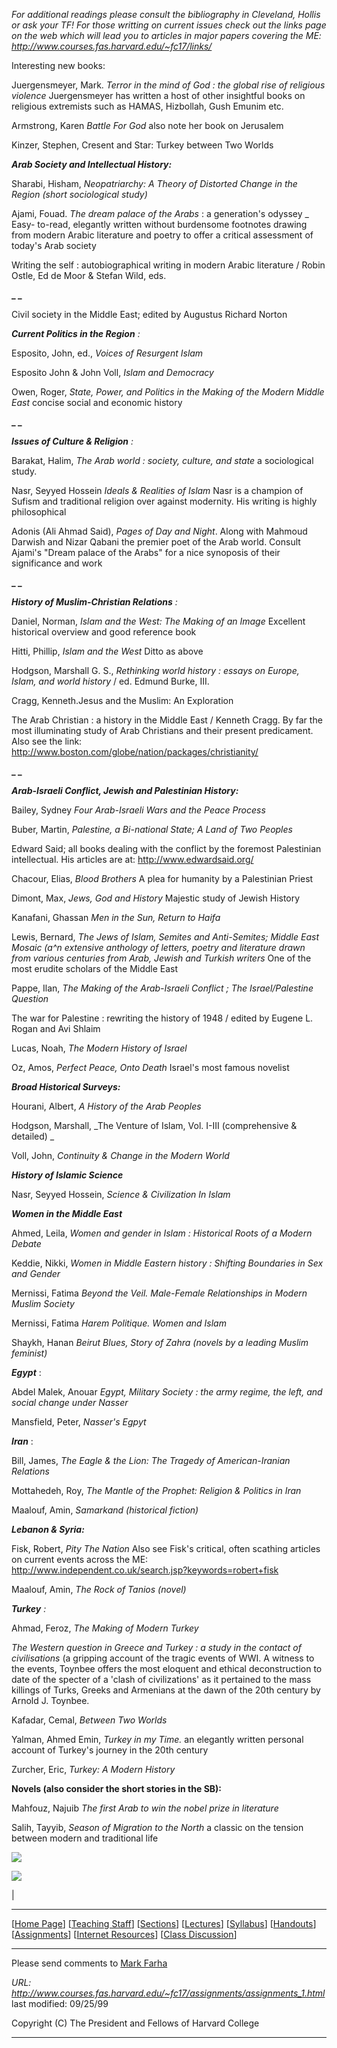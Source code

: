 _For additional readings please consult the bibliography in Cleveland, Hollis
or ask your TF! For those writting on current issues check out the links page
on the web which will lead you to articles in major papers covering the ME:
http://www.courses.fas.harvard.edu/~fc17/links/_  

Interesting new books:

Juergensmeyer, Mark. _Terror in the mind of God : the global rise of religious
violence_ Juergensmeyer has written a host of other insightful books on
religious extremists such as HAMAS, Hizbollah, Gush Emunim etc.

Armstrong, Karen _Battle For God_ also note her book on Jerusalem

Kinzer, Stephen, Cresent and Star: Turkey between Two Worlds

  

**_Arab Society and Intellectual History:_**

Sharabi, Hisham, _Neopatriarchy: A Theory of Distorted Change in the Region
(short sociological study)_

Ajami, Fouad. _The dream palace of the Arabs_ : a generation's odyssey _ Easy-
to-read, elegantly written without burdensome footnotes drawing from modern
Arabic literature and poetry to offer a critical assessment of today's Arab
society

Writing the self : autobiographical writing in modern Arabic literature /
Robin Ostle, Ed de Moor & Stefan Wild, eds.

**_ _**

Civil society in the Middle East; edited by Augustus Richard Norton

**_Current Politics in the Region_** _:_

Esposito, John, ed., _Voices of Resurgent Islam_

Esposito John & John Voll, _Islam and Democracy_

Owen, Roger, _State, Power, and Politics in the Making of the Modern Middle
East_ concise social and economic history

**_ _**

**_Issues of Culture & Religion_** _:_

Barakat, Halim, _The Arab world : society, culture, and state_ a sociological
study.

Nasr, Seyyed Hossein _Ideals & Realities of Islam_ Nasr is a champion of
Sufism and traditional religion over against modernity. His writing is highly
philosophical

Adonis (Ali Ahmad Said), _Pages of Day and Night_. Along with Mahmoud Darwish
and Nizar Qabani the premier poet of the Arab world. Consult Ajami's "Dream
palace of the Arabs" for a nice synoposis of their significance and work

**_ _**

**_History of Muslim-Christian Relations_** _:_

Daniel, Norman, _Islam and the West: The Making of an Image_ Excellent
historical overview and good reference book

Hitti, Phillip, _Islam and the West_ Ditto as above

Hodgson, Marshall G. S., _Rethinking world history : essays on Europe, Islam,
and world history_ / ed. Edmund Burke, III.

Cragg, Kenneth.Jesus and the Muslim: An Exploration

The Arab Christian : a history in the Middle East / Kenneth Cragg. By far the
most illuminating study of Arab Christians and their present predicament. Also
see the link: http://www.boston.com/globe/nation/packages/christianity/

**_ _**

**_Arab-Israeli Conflict, Jewish and Palestinian History:_**

Bailey, Sydney _Four Arab-Israeli Wars and the Peace Process_

Buber, Martin, _Palestine, a Bi-national State; A Land of Two Peoples_

Edward Said; all books dealing with the conflict by the foremost Palestinian
intellectual. His articles are at: http://www.edwardsaid.org/

Chacour, Elias, _Blood Brothers_ A plea for humanity by a Palestinian Priest

Dimont, Max, _Jews, God and History_ Majestic study of Jewish History

Kanafani, Ghassan _Men in the Sun, Return to Haifa_

Lewis, Bernard, _The Jews of Islam, Semites and Anti-Semites; Middle East
Mosaic (a^n extensive anthology of letters, poetry and literature drawn from
various centuries from Arab, Jewish and Turkish writers_ One of the most
erudite scholars of the Middle East

Pappe, Ilan, _The Making of the Arab-Israeli Conflict ; The Israel/Palestine
Question_

The war for Palestine : rewriting the history of 1948 / edited by Eugene L.
Rogan and Avi Shlaim

Lucas, Noah, _The Modern History of Israel_

Oz, Amos, _Perfect Peace, Onto Death_ Israel's most famous novelist

**_Broad Historical Surveys:_**

Hourani, Albert, _A History of the Arab Peoples_

Hodgson, Marshall, _The Venture of Islam, Vol. I-III (comprehensive &
detailed) _

Voll, John, _Continuity & Change in the Modern World_

**_History of Islamic Science_**

Nasr, Seyyed Hossein, _Science & Civilization In Islam_

**_Women in the Middle East_**

Ahmed, Leila, _Women and gender in Islam : Historical Roots of a Modern
Debate_

Keddie, Nikki, _Women in Middle Eastern history : Shifting Boundaries in Sex
and Gender_

Mernissi, Fatima _Beyond the Veil. Male-Female Relationships in Modern Muslim
Society_

Mernissi, Fatima _Harem Politique. Women and Islam_

Shaykh, Hanan _Beirut Blues, Story of Zahra (novels by a leading Muslim
feminist)_

**_Egypt_** :

Abdel Malek, Anouar _Egypt, Military Society : the army regime, the left, and
social change under Nasser_

Mansfield, Peter, _Nasser's Egpyt_

**_Iran_** :

Bill, James, _The Eagle & the Lion: The Tragedy of American-Iranian Relations_

Mottahedeh, Roy, _The Mantle of the Prophet: Religion & Politics in Iran_

Maalouf, Amin, _Samarkand (historical fiction)_

**_Lebanon & Syria:_**

Fisk, Robert, _Pity The Nation_ Also see Fisk's critical, often scathing
articles on current events across the ME:  
http://www.independent.co.uk/search.jsp?keywords=robert+fisk

Maalouf, Amin, _The Rock of Tanios (novel)_

**_Turkey_** _:_

Ahmad, Feroz, _The Making of Modern Turkey_

_The Western question in Greece and Turkey : a study in the contact of
civilisations_ (a gripping account of the tragic events of WWI. A witness to
the events, Toynbee offers the most eloquent and ethical deconstruction to
date of the specter of a 'clash of civilizations' as it pertained to the mass
killings of Turks, Greeks and Armenians at the dawn of the 20th century by
Arnold J. Toynbee.

Kafadar, Cemal, _Between Two Worlds_

Yalman, Ahmed Emin, _Turkey in my Time._ an elegantly written personal account
of Turkey's journey in the 20th century

Zurcher, Eric, _Turkey: A Modern History_

**Novels (also consider the short stories in the SB):**

Mahfouz, Najuib _The first Arab to win the nobel prize in literature_

Salih, Tayyib, _Season of Migration to the North_ a classic on the tension
between modern and traditional life

![](/~fc17/images/dot.gif)  
  
![](/~fc17/images/dot.gif)

|

* * *

[[Home Page](/~fc17)] [[Teaching Staff](/~fc17/instructors)]
[[Sections](/~fc17/section)] [[Lectures](/~fc17/lecture)]
[[Syllabus](/~fc17/syllabus)] [[Handouts](/~fc17/handouts)]
[[Assignments](/~fc17/assignments)] [[Internet Resources](/~fc17/links)]
[[Class Discussion](/~fc17/discussion)]

* * *

Please send comments to [Mark Farha](mailto:farha@fas.harvard.edu)  
  
_URL:
http://www.courses.fas.harvard.edu/~fc17/assignments/assignments_1.html_  
last modified:  09/25/99

Copyright (C) The President and Fellows of Harvard College

* * *

